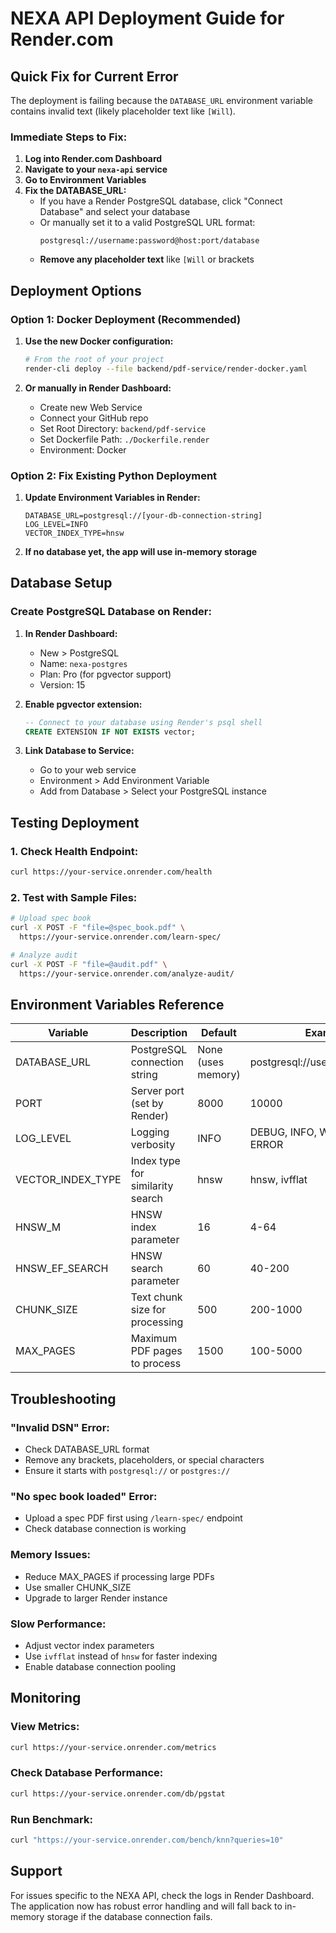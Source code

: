 # NEXA API Deployment Guide for Render.com

## Quick Fix for Current Error

The deployment is failing because the `DATABASE_URL` environment variable contains invalid text (likely placeholder text like `[Will`). 

### Immediate Steps to Fix:

1. **Log into Render.com Dashboard**
2. **Navigate to your `nexa-api` service**
3. **Go to Environment Variables**
4. **Fix the DATABASE_URL:**
   - If you have a Render PostgreSQL database, click "Connect Database" and select your database
   - Or manually set it to a valid PostgreSQL URL format:
     ```
     postgresql://username:password@host:port/database
     ```
   - **Remove any placeholder text** like `[Will` or brackets

## Deployment Options

### Option 1: Docker Deployment (Recommended)

1. **Use the new Docker configuration:**
   ```bash
   # From the root of your project
   render-cli deploy --file backend/pdf-service/render-docker.yaml
   ```
   
2. **Or manually in Render Dashboard:**
   - Create new Web Service
   - Connect your GitHub repo
   - Set Root Directory: `backend/pdf-service`
   - Set Dockerfile Path: `./Dockerfile.render`
   - Environment: Docker

### Option 2: Fix Existing Python Deployment

1. **Update Environment Variables in Render:**
   ```
   DATABASE_URL=postgresql://[your-db-connection-string]
   LOG_LEVEL=INFO
   VECTOR_INDEX_TYPE=hnsw
   ```

2. **If no database yet, the app will use in-memory storage**

## Database Setup

### Create PostgreSQL Database on Render:

1. **In Render Dashboard:**
   - New > PostgreSQL
   - Name: `nexa-postgres`
   - Plan: Pro (for pgvector support)
   - Version: 15

2. **Enable pgvector extension:**
   ```sql
   -- Connect to your database using Render's psql shell
   CREATE EXTENSION IF NOT EXISTS vector;
   ```

3. **Link Database to Service:**
   - Go to your web service
   - Environment > Add Environment Variable
   - Add from Database > Select your PostgreSQL instance

## Testing Deployment

### 1. Check Health Endpoint:
```bash
curl https://your-service.onrender.com/health
```

### 2. Test with Sample Files:
```bash
# Upload spec book
curl -X POST -F "file=@spec_book.pdf" \
  https://your-service.onrender.com/learn-spec/

# Analyze audit
curl -X POST -F "file=@audit.pdf" \
  https://your-service.onrender.com/analyze-audit/
```

## Environment Variables Reference

| Variable | Description | Default | Example |
|----------|-------------|---------|---------|
| DATABASE_URL | PostgreSQL connection string | None (uses memory) | postgresql://user:pass@host/db |
| PORT | Server port (set by Render) | 8000 | 10000 |
| LOG_LEVEL | Logging verbosity | INFO | DEBUG, INFO, WARNING, ERROR |
| VECTOR_INDEX_TYPE | Index type for similarity search | hnsw | hnsw, ivfflat |
| HNSW_M | HNSW index parameter | 16 | 4-64 |
| HNSW_EF_SEARCH | HNSW search parameter | 60 | 40-200 |
| CHUNK_SIZE | Text chunk size for processing | 500 | 200-1000 |
| MAX_PAGES | Maximum PDF pages to process | 1500 | 100-5000 |

## Troubleshooting

### "Invalid DSN" Error:
- Check DATABASE_URL format
- Remove any brackets, placeholders, or special characters
- Ensure it starts with `postgresql://` or `postgres://`

### "No spec book loaded" Error:
- Upload a spec PDF first using `/learn-spec/` endpoint
- Check database connection is working

### Memory Issues:
- Reduce MAX_PAGES if processing large PDFs
- Use smaller CHUNK_SIZE
- Upgrade to larger Render instance

### Slow Performance:
- Adjust vector index parameters
- Use `ivfflat` instead of `hnsw` for faster indexing
- Enable database connection pooling

## Monitoring

### View Metrics:
```bash
curl https://your-service.onrender.com/metrics
```

### Check Database Performance:
```bash
curl https://your-service.onrender.com/db/pgstat
```

### Run Benchmark:
```bash
curl "https://your-service.onrender.com/bench/knn?queries=10"
```

## Support

For issues specific to the NEXA API, check the logs in Render Dashboard.
The application now has robust error handling and will fall back to in-memory storage if the database connection fails.
